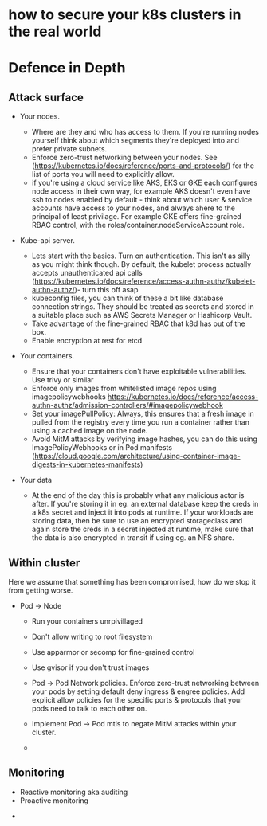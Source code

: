 # how to secure your k8s clusters in the real world

# Defence in Depth
## Attack surface
* Your nodes. 
    * Where are they and who has access to them. If you're running nodes yourself think about which segments they're deployed into and prefer private        subnets.
    * Enforce zero-trust networking between your nodes. See (https://kubernetes.io/docs/reference/ports-and-protocols/) for the list of ports you will need to explicitly allow.
    * if you're using a cloud service like AKS, EKS or GKE each configures node access in their own way, for example AKS doesn't even have ssh to nodes enabled by default - think about which user & service accounts have access to your nodes, and always ahere to the principal of least privilage. For example GKE offers fine-grained RBAC control, with the roles/container.nodeServiceAccount role.

* Kube-api server. 
    * Lets start with the basics. Turn on authentication. This isn't as silly as you might think though. By default, the kubelet process actually accepts unauthenticated api calls (https://kubernetes.io/docs/reference/access-authn-authz/kubelet-authn-authz/)- turn this off asap
    * kubeconfig files, you can think of these a bit like database connection strings. They should be treated as secrets and stored in a suitable place such as AWS Secrets Manager or Hashicorp Vault.
    * Take advantage of the fine-grained RBAC that k8d has out of the box.
    * Enable encryption at rest for etcd

* Your containers.
    * Ensure that your containers don't have exploitable vulnerabilities. Use trivy or similar
    * Enforce only images from whitelisted image repos using imagepolicywebhooks https://kubernetes.io/docs/reference/access-authn-authz/admission-controllers/#imagepolicywebhook
    * Set your imagePullPolicy: Always, this ensures that a fresh image in pulled from the registry every time you run a container rather than using a cached image on the node.
    * Avoid MitM attacks by verifying image hashes, you can do this using ImagePolicyWebhooks or in Pod manifests (https://cloud.google.com/architecture/using-container-image-digests-in-kubernetes-manifests)

* Your data
    * At the end of the day this is probably what any malicious actor is after. If you're storing it in eg. an external database keep the creds in a k8s secret and inject it into pods at runtime. If your workloads are storing data, then be sure to use an encrypted storageclass and again store the creds in a secret injected at runtime, make sure that the data is also encrypted in transit if using eg. an NFS share.

## Within cluster
Here we assume that something has been compromised, how do we stop it from getting worse.
* Pod -> Node
    * Run your containers unrpivillaged
    * Don't allow writing to root filesystem
    * Use apparmor or secomp for fine-grained control
    * Use gvisor if you don't trust images


    * Pod -> Pod Network policies. Enforce zero-trust networking between your pods by setting default deny ingress & engree policies. Add explicit allow policies for the specific ports & protocols that your pods need to talk to each other on.
    * Implement Pod -> Pod mtls to negate MitM attacks within your cluster.
    * 

## Monitoring
* Reactive monitoring aka auditing
* Proactive monitoring
- 
